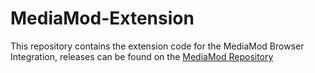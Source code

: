 # MediaMod-Extension
This repository contains the extension code for the MediaMod Browser Integration,
releases can be found on the [MediaMod Repository](https://github.com/MediaModMC/MediaMod/releases)